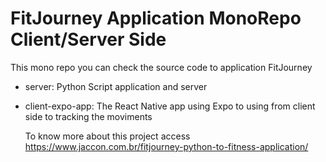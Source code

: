 # FitJourney Application MonoRepo Client/Server Side
This mono repo you can check the source code to application FitJourney

- server: Python Script application and server
- client-expo-app: The React Native app using Expo to using from client side to tracking the moviments


  To know more about this project access https://www.jaccon.com.br/fitjourney-python-to-fitness-application/
